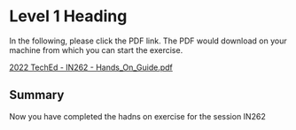 # Level 1 Heading

In the following, please click the PDF link. The PDF would download on your machine from which you can start the exercise.

[2022 TechEd - IN262 - Hands_On_Guide.pdf](https://github.com/SAP-samples/teched2022-IN262/files/9748054/2022.TechEd.-.IN262.-.Hands_On_Guide.pdf)


## Summary

Now you have completed the hadns on exercise for the session IN262
